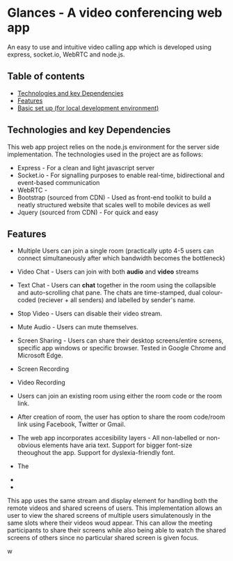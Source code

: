 # Glances - A video conferencing web app

An easy to use and intuitive video calling app which is developed using express, socket.io, WebRTC and node.js.

## Table of contents
* [Technologies and key Dependencies](#technologies)
* [Features](#features)
* [Basic set up (for local development environment)](#setup)

## Technologies and key Dependencies
This web app project relies on the node.js environment for the server side implementation. The technologies used in the project are as follows:
* Express - For a clean and light javascript server
* Socket.io - For signalling purposes to enable real-time, bidirectional and event-based communication
* WebRTC - 
* Bootstrap (sourced from CDN) - Used as front-end toolkit to build a neatly structured website that scales well to mobile devices as well
* Jquery (sourced from CDN) - For quick and easy 

## Features
* Multiple Users can join a single room (practically upto 4-5 users can connect simultaneously after which bandwidth becomes the bottleneck)
* Video Chat - Users can join with both **audio** and **video** streams
* Text Chat - Users can **chat** together in the room using the collapsible and auto-scrolling chat pane. The chats are time-stamped, dual colour-coded (reciever + all senders) and labelled by sender's name. 
* Stop Video - Users can disable their video stream.
* Mute Audio - Users can mute themselves.
* Screen Sharing - Users can share their desktop screens/entire screens, specific app windows or specific browser. Tested in Google Chrome and Microsoft Edge.
* Screen Recording
* Video Recording

* Users can join an existing room using either the room code or the room link.
* After creation of room, the user has option to share the room code/room link using Facebook, Twitter or Gmail.
* The web app incorporates accesibility layers - All non-labelled or non-obvious elements have aria text. Support for bigger font-size theoughout the app. Support for dyslexia-friendly font.
* The
*  
* 


This app uses the same stream and display element for handling both the remote videos and shared screens of users. This implementation allows an user to view the shared screens of multiple users simulatenously in the same slots where their videos woud appear. This can allow the meeting participants to share their screens while also being able to watch the shared screens of others since no particular shared screen is given focus.  

w